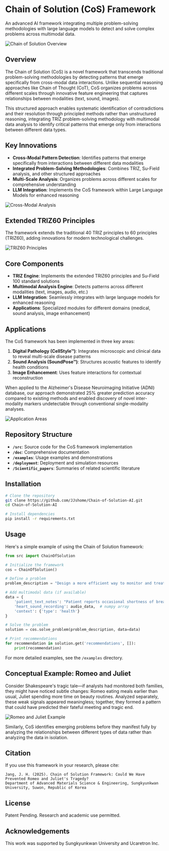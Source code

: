 # Chain of Solution (CoS) Framework

An advanced AI framework integrating multiple problem-solving methodologies with large language models to detect and solve complex problems across multimodal data.

![Chain of Solution Overview](doc/images/cos_overview.svg)

## Overview

The Chain of Solution (CoS) is a novel framework that transcends traditional problem-solving methodologies by detecting patterns that emerge specifically from cross-modal data interactions. Unlike sequential reasoning approaches like Chain of Thought (CoT), CoS organizes problems across different scales through innovative feature engineering that captures relationships between modalities (text, sound, images).

This structured approach enables systematic identification of contradictions and their resolution through principled methods rather than unstructured reasoning, integrating TRIZ problem-solving methodology with multimodal data analysis to identify critical patterns that emerge only from interactions between different data types.

## Key Innovations

- **Cross-Modal Pattern Detection**: Identifies patterns that emerge specifically from interactions between different data modalities
- **Integrated Problem-Solving Methodologies**: Combines TRIZ, Su-Field analysis, and other structured approaches
- **Multi-Scale Analysis**: Organizes problems across different scales for comprehensive understanding
- **LLM Integration**: Implements the CoS framework within Large Language Models for enhanced reasoning

![Cross-Modal Analysis](doc/images/cross_modal_analysis.svg)

## Extended TRIZ60 Principles

The framework extends the traditional 40 TRIZ principles to 60 principles (TRIZ60), adding innovations for modern technological challenges.

![TRIZ60 Principles](doc/images/triz60_principles.svg)

## Core Components

- **TRIZ Engine**: Implements the extended TRIZ60 principles and Su-Field 100 standard solutions
- **Multimodal Analysis Engine**: Detects patterns across different modalities (text, images, audio, etc.)
- **LLM Integration**: Seamlessly integrates with large language models for enhanced reasoning
- **Applications**: Specialized modules for different domains (medical, sound analysis, image enhancement)

## Applications

The CoS framework has been implemented in three key areas:

1. **Digital Pathology (CellStyle™)**: Integrates microscopic and clinical data to reveal multi-scale disease patterns
2. **Sound Analysis (SoundPose™)**: Structures acoustic features to identify health conditions
3. **Image Enhancement**: Uses feature interactions for contextual reconstruction

When applied to the Alzheimer's Disease Neuroimaging Initiative (ADNI) database, our approach demonstrated 25% greater prediction accuracy compared to existing methods and enabled discovery of novel inter-modality markers undetectable through conventional single-modality analyses.

![Application Areas](doc/images/application_areas.svg)

## Repository Structure

- **`/src`**: Source code for the CoS framework implementation
- **`/doc`**: Comprehensive documentation
- **`/examples`**: Usage examples and demonstrations
- **`/deployment`**: Deployment and simulation resources
- **`/Scientific_papers`**: Summaries of related scientific literature

## Installation

```bash
# Clone the repository
git clone https://github.com/JJshome/Chain-of-Solution-AI.git
cd Chain-of-Solution-AI

# Install dependencies
pip install -r requirements.txt
```

## Usage

Here's a simple example of using the Chain of Solution framework:

```python
from src import ChainOfSolution

# Initialize the framework
cos = ChainOfSolution()

# Define a problem
problem_description = "Design a more efficient way to monitor and treat patients with chronic heart conditions."

# Add multimodal data (if available)
data = {
    'patient_text_notes': "Patient reports occasional shortness of breath...",
    'heart_sound_recording': audio_data,  # numpy array
    'context': {'type': 'health'}
}

# Solve the problem
solution = cos.solve_problem(problem_description, data=data)

# Print recommendations
for recommendation in solution.get('recommendations', []):
    print(recommendation)
```

For more detailed examples, see the `/examples` directory.

## Conceptual Example: Romeo and Juliet

Consider Shakespeare's tragic tale—if analysts had monitored both families, they might have noticed subtle changes: Romeo eating meals earlier than usual, Juliet spending more time on beauty routines. Analyzed separately, these weak signals appeared meaningless; together, they formed a pattern that could have predicted their fateful meeting and tragic end.

![Romeo and Juliet Example](doc/images/romeo_juliet_example.svg)

Similarly, CoS identifies emerging problems before they manifest fully by analyzing the relationships between different types of data rather than analyzing the data in isolation.

## Citation

If you use this framework in your research, please cite:

```
Jang, J. H. (2025). Chain of Solution Framework: Could We Have Prevented Romeo and Juliet's Tragedy?
Department of Advanced Materials Science & Engineering, Sungkyunkwan University, Suwon, Republic of Korea
```

## License

Patent Pending. Research and academic use permitted.

## Acknowledgements

This work was supported by Sungkyunkwan University and Ucaretron Inc.
